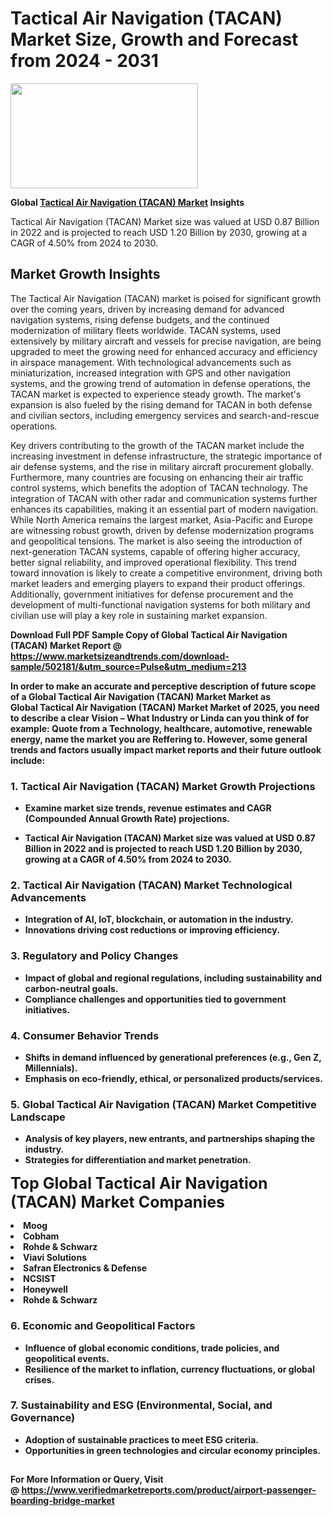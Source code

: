<H1>Tactical Air Navigation (TACAN) Market Size, Growth and Forecast from 2024 - 2031</H1><img class="aligncenter size-medium wp-image-584254" src="https://thirdeyenews.in/wp-content/uploads/2024/09/Global-Market-Research-300x168.jpeg" alt="" width="300" height="168" /><p><strong>Global&nbsp;<a href="https://www.marketsizeandtrends.com/download-sample/502181/&amp;utm_source=Pulse&amp;utm_medium=213">Tactical Air Navigation (TACAN) Market</a> Insights</strong></p><p>Tactical Air Navigation (TACAN) Market size was valued at USD 0.87 Billion in 2022 and is projected to reach USD 1.20 Billion by 2030, growing at a CAGR of 4.50% from 2024 to 2030.</p><p><h2>Market Growth Insights</h2> <p>The Tactical Air Navigation (TACAN) market is poised for significant growth over the coming years, driven by increasing demand for advanced navigation systems, rising defense budgets, and the continued modernization of military fleets worldwide. TACAN systems, used extensively by military aircraft and vessels for precise navigation, are being upgraded to meet the growing need for enhanced accuracy and efficiency in airspace management. With technological advancements such as miniaturization, increased integration with GPS and other navigation systems, and the growing trend of automation in defense operations, the TACAN market is expected to experience steady growth. The market's expansion is also fueled by the rising demand for TACAN in both defense and civilian sectors, including emergency services and search-and-rescue operations.</p> <p><strong></strong></p> <p>Key drivers contributing to the growth of the TACAN market include the increasing investment in defense infrastructure, the strategic importance of air defense systems, and the rise in military aircraft procurement globally. Furthermore, many countries are focusing on enhancing their air traffic control systems, which benefits the adoption of TACAN technology. The integration of TACAN with other radar and communication systems further enhances its capabilities, making it an essential part of modern navigation. While North America remains the largest market, Asia-Pacific and Europe are witnessing robust growth, driven by defense modernization programs and geopolitical tensions. The market is also seeing the introduction of next-generation TACAN systems, capable of offering higher accuracy, better signal reliability, and improved operational flexibility. This trend toward innovation is likely to create a competitive environment, driving both market leaders and emerging players to expand their product offerings. Additionally, government initiatives for defense procurement and the development of multi-functional navigation systems for both military and civilian use will play a key role in sustaining market expansion.</p> <p><strong></p><p><span class=""><strong>Download Full PDF Sample Copy of Global Tactical Air Navigation (TACAN) Market Report</strong> @ <a href="https://www.marketsizeandtrends.com/download-sample/502181/&amp;utm_source=Pulse&amp;utm_medium=213" target="_blank">https://www.marketsizeandtrends.com/download-sample/502181/&amp;utm_source=Pulse&amp;utm_medium=213</a></span></p><p>In order to make an accurate and perceptive description of future scope of a Global&nbsp;Tactical Air Navigation (TACAN) Market Market as Global&nbsp;Tactical Air Navigation (TACAN) Market Market of 2025, you need to describe a clear Vision &ndash; What Industry or Linda can you think of for example: Quote from a Technology, healthcare, automotive, renewable energy, name the market you are Reffering to. However, some general trends and factors usually impact market reports and their future outlook include:</p><h3>1.&nbsp;<strong>Tactical Air Navigation (TACAN) Market Growth Projections</strong></h3><ul><li>Examine market size trends, revenue estimates and CAGR (Compounded Annual Growth Rate) projections.</li><li><p>Tactical Air Navigation (TACAN) Market size was valued at USD 0.87 Billion in 2022 and is projected to reach USD 1.20 Billion by 2030, growing at a CAGR of 4.50% from 2024 to 2030.</p></li></ul><h3>2.&nbsp;<strong>Tactical Air Navigation (TACAN) Market Technological Advancements</strong></h3><ul><li>Integration of AI, IoT, blockchain, or automation in the industry.</li><li>Innovations driving cost reductions or improving efficiency.</li></ul><h3>3.&nbsp;<strong>Regulatory and Policy Changes</strong></h3><ul><li>Impact of global and regional regulations, including sustainability and carbon-neutral goals.</li><li>Compliance challenges and opportunities tied to government initiatives.</li></ul><h3>4.&nbsp;<strong>Consumer Behavior Trends</strong></h3><ul><li>Shifts in demand influenced by generational preferences (e.g., Gen Z, Millennials).</li><li>Emphasis on eco-friendly, ethical, or personalized products/services.</li></ul><h3>5.&nbsp;<strong>Global Tactical Air Navigation (TACAN) Market Competitive Landscape</strong></h3><ul><li>Analysis of key players, new entrants, and partnerships shaping the industry.</li><li>Strategies for differentiation and market penetration.</li></ul><p data-pm-slice="1 1 []"><span style="color: inherit; font-family: inherit; font-size: 25px;">Top Global Tactical Air Navigation (TACAN) Market Companies</span></p><div class="" data-test-id=""><p><li>Moog</li><li> Cobham</li><li> Rohde & Schwarz</li><li> Viavi Solutions</li><li> Safran Electronics & Defense</li><li> NCSIST</li><li> Honeywell</li><li> Rohde & Schwarz</li></p></div><h3>6.&nbsp;<strong>Economic and Geopolitical Factors</strong></h3><ul><li>Influence of global economic conditions, trade policies, and geopolitical events.</li><li>Resilience of the market to inflation, currency fluctuations, or global crises.</li></ul><h3>7.&nbsp;<strong>Sustainability and ESG (Environmental, Social, and Governance)</strong></h3><ul><li>Adoption of sustainable practices to meet ESG criteria.</li><li>Opportunities in green technologies and circular economy principles.</li></ul><h2><strong style="font-size: 14px;">For More Information or Query, Visit @&nbsp;</strong><a style="background-color: #ffffff; font-size: 14px;" href="https://www.marketsizeandtrends.com/report/tactical-air-navigation-tacan-market/" target="_blank">https://www.verifiedmarketreports.com/product/airport-passenger-boarding-bridge-market</a></h2>
